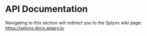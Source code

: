 API Documentation
=============

Navigating to this section will redirect you to the Splynx wiki page:
https://splynx.docs.apiary.io
